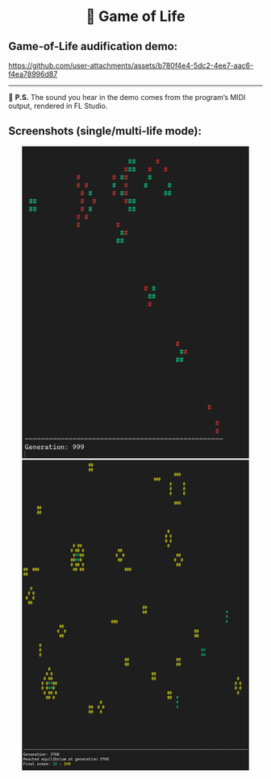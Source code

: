 <h1 align="center">🌱 Game of Life</h1>

## Game-of-Life audification demo:

https://github.com/user-attachments/assets/b780f4e4-5dc2-4ee7-aac6-f4ea78996d87

---
📌 **P.S.** The sound you hear in the demo comes from the program’s MIDI output, rendered in FL Studio.

## Screenshots (single/multi-life mode):
<p align="center">
  <img src="assets/Capture.PNG"       alt="Game of Life preview" width="450">
  <img src="assets/Capture-multi.PNG" alt="Game of Life multi"   width="450">
</p>

